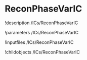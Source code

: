 <!-- MOOSE Documentation Stub: Remove this when content is added. -->

# ReconPhaseVarIC
!description /ICs/ReconPhaseVarIC

!parameters /ICs/ReconPhaseVarIC

!inputfiles /ICs/ReconPhaseVarIC

!childobjects /ICs/ReconPhaseVarIC
